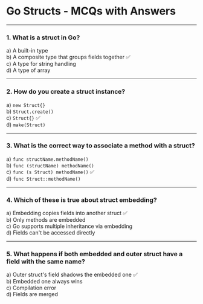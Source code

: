 # Go Structs - MCQs with Answers

---

### 1. What is a struct in Go?

a) A built-in type  
b) A composite type that groups fields together ✅  
c) A type for string handling  
d) A type of array  

---

### 2. How do you create a struct instance?

a) `new Struct{}`  
b) `Struct.create()`  
c) `Struct{}` ✅  
d) `make(Struct)`

---

### 3. What is the correct way to associate a method with a struct?

a) `func structName.methodName()`  
b) `func (structName) methodName()`  
c) `func (s Struct) methodName()` ✅  
d) `func Struct::methodName()`

---

### 4. Which of these is true about struct embedding?

a) Embedding copies fields into another struct ✅  
b) Only methods are embedded  
c) Go supports multiple inheritance via embedding  
d) Fields can't be accessed directly  

---

### 5. What happens if both embedded and outer struct have a field with the same name?

a) Outer struct's field shadows the embedded one ✅  
b) Embedded one always wins  
c) Compilation error  
d) Fields are merged  
